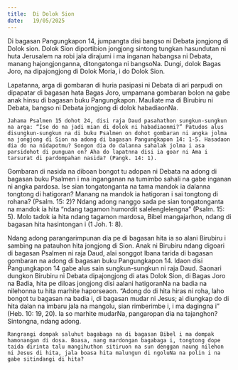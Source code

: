 ```yaml
---
title:  Di Dolok Sion
date:   19/05/2025
---
```


Di bagasan Pangungkapon 14, jumpangta disi bangso ni Debata jongjong di Dolok sion. Dolok Sion diportibion jongjong sintong tungkan hasundutan ni huta Jerusalem na robi jala dirajumi i ma inganan habangsa ni Debata, manang hajongjonganna, ditongatonga ni bangsoNa. Dungi, dolok Bagas Joro, na dipajongjong di Dolok Moria, i do Dolok Sion.

Lapatanna, arga di gombaran di huria pasipasi ni Debata di ari parpudi on dipapatar di bagasan hata Bagas Joro, umpamana gombaran bolon na gabe anak hinsu di bagasan buku Pangungkapon. Mauliate ma di Birubiru ni Debata, bangso ni Debata jongjong di dolok habadiaonNa.

`Jahama Psalmen 15 dohot 24, disi raja Daud pasahathon sungkun-sungkun na arga: “Ise do na jadi mian di dolok ni habadiaonmi?” Patudos alus disungkun-sungkun na di buku Psalmen on dohot gombaran ni angka jolma na jongjong di Sion na adong di bagasan Pangungkapon 14: 1-5. Hasadaon dia do na nidapotmu? Songon dia do dalanna sahalak jolma i asa parsidohot di punguan on? Aha do lapatnna disi ia goar ni Ama i tarsurat di pardompahan nasida? (Pangk. 14: 1).`

Gombaran di nasida na diboan bongot tu adopan ni Debata na adong di bagasan buku Psalmen i ma inganganan na tumimbo sahali na gabe inganan ni angka pardosa. Ise sian tongatonganta na tama mandok ia dalanna tongtong di hatigoran? Manang na mandok ia hatigoran i sai tongtong di rohana? (Psalm. 15: 2)? Ndang adong nanggo sada pe sian tongatonganta na mandok ia hita “ndang tagamon humordit salelenglelengna” (Psalm. 15: 5). Molo tadok ia hita ndang tagamon mardosa, Bibel mangajarhon, ndang di bagasan hita hasintongan i (1 Joh. 1: 8).

Ndang adong parangarimpunan dia pe di bagasan hita ia so alani Birubiru i sambing na patauhon hita jongjong di Sion. Anak ni Birubiru ndang digoari di bagasan Psalmen ni raja Daud, alai songgot Ibana tarida di bagasan gombaran na adong di bagasan buku Pangungkapon 14. Idaon disi Pangungkapon 14 gabe alus sain sungkun-sungkun ni raja Daud. Saonari dungkon Birubiru ni Debata dipajongjong di atas Dolok Sion, di Bagas Joro na Badia, hita pe diloas jongjong disi aalani hatigoranNa na badia na nilehonna tu hita marhite haporseaon. “Adong do di hita hiras ni roha, laho bongot tu bagasan na badia i, di bagasan mudar ni Jesus; ai diungkap do di hita dalan na imbaru jala na mangolu, sian rimberimbe i, i ma dagingna i” (Heb. 10: 19, 20). Ia so marhite mudarNa, pangaropan dia na tajanghon? Sintongna, ndang adong.

`Rangrangi dompak saluhut bagabaga na di bagasan Bibel i ma dompak hamonangan di dosa. Boasa, nang mardongan bagabaga i, tongtong dope taida dirinta talu mangihuthon sitiruon na sun denggan naung nilehon ni Jesus di hita, jala boasa hita malungun di ngoluNa na polin i na gabe sitindangi di hita?`